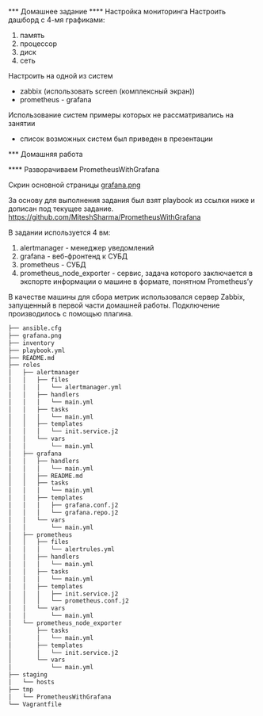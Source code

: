 *** Домашнее задание
**** Настройка мониторинга
Настроить дашборд с 4-мя графиками:
1) память
2) процессор
3) диск
4) сеть

Настроить на одной из систем
- zabbix (использовать screen (комплексный экран))
- prometheus - grafana

Использование систем примеры которых не рассматривались на занятии
- список возможных систем был приведен в презентации

*** Домашняя работа

**** Разворачиваем PrometheusWithGrafana

Скрин основной страницы [grafana.png](https://github.com/alexshangin/otus/blob/master/lesson11/2.Prometheus/grafana.png)

За основу для выполнения задания был взят playbook из ссылки ниже и дописан под текущее задание.
https://github.com/MiteshSharma/PrometheusWithGrafana

В задании используется 4 вм:
1. alertmanager - менеджер уведомлений
2. grafana - веб-фронтенд к СУБД
3. prometheus - СУБД
4. prometheus_node_exporter - сервис, задача которого заключается в экспорте информации о машине в формате, понятном Prometheus’у

В качестве машины для сбора метрик использовался сервер Zabbix, запущенный в первой части домашней работы. Подключение производилось с помощью плагина.

```bash
├── ansible.cfg
├── grafana.png
├── inventory
├── playbook.yml
├── README.md
├── roles
│   ├── alertmanager
│   │   ├── files
│   │   │   └── alertmanager.yml
│   │   ├── handlers
│   │   │   └── main.yml
│   │   ├── tasks
│   │   │   └── main.yml
│   │   ├── templates
│   │   │   └── init.service.j2
│   │   └── vars
│   │       └── main.yml
│   ├── grafana
│   │   ├── handlers
│   │   │   └── main.yml
│   │   ├── README.md
│   │   ├── tasks
│   │   │   └── main.yml
│   │   ├── templates
│   │   │   ├── grafana.conf.j2
│   │   │   └── grafana.repo.j2
│   │   └── vars
│   │       └── main.yml
│   ├── prometheus
│   │   ├── files
│   │   │   └── alertrules.yml
│   │   ├── handlers
│   │   │   └── main.yml
│   │   ├── tasks
│   │   │   └── main.yml
│   │   ├── templates
│   │   │   ├── init.service.j2
│   │   │   └── prometheus.conf.j2
│   │   └── vars
│   │       └── main.yml
│   └── prometheus_node_exporter
│       ├── tasks
│       │   └── main.yml
│       ├── templates
│       │   └── init.service.j2
│       └── vars
│           └── main.yml
├── staging
│   └── hosts
├── tmp
│   └── PrometheusWithGrafana
└── Vagrantfile
```
